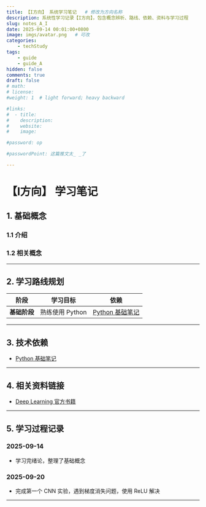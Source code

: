 ```yaml
---
title: 【I方向】 系统学习笔记   # 修改为方向名称
description: 系统性学习记录【I方向】，包含概念辨析、路线、依赖、资料与学习过程
slug: notes_A_I
date: 2025-09-14 00:01:00+0800
image: imgs/avatar.png   # 可改
categories:
    - techStudy
tags:
    - guide
    - guide_A
hidden: false
comments: true
draft: false
# math: 
# license: 
#weight: 1  # light forward; heavy backward

#links:
#  - title: 
#    description: 
#    website: 
#    image: 

#password: op

#passwordPoint: 这篇推文太_ _了

---
```


# 【I方向】 学习笔记

## 1. 基础概念

### 1.1 介绍

### 1.2 相关概念

---

## 2. 学习路线规划

| 阶段 | 学习目标 | 依赖 |
|------|------|-------------------|
| **基础阶段** | 熟练使用 Python | [Python 基础笔记](/posts/python_notes/) |



---

## 3. 技术依赖
- [Python 基础笔记](/posts/python_notes/)  


---

## 4. 相关资料链接
- [Deep Learning 官方书籍](https://www.deeplearningbook.org/)  


---

## 5. 学习过程记录
### 2025-09-14
- 学习完绪论，整理了基础概念  

### 2025-09-20
- 完成第一个 CNN 实验，遇到梯度消失问题，使用 ReLU 解决  

---